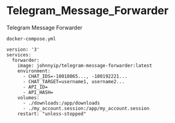 # Telegram_Message_Forwarder
 Telegram Message Forwarder

`docker-compose.yml`
```
version: '3'
services:
  forwarder:
    image: johnnyip/telegram-message-forwarder:latest
    environment:
      - CHAT_IDS=-10018065..., -100192221...
      - CHAT_TARGET=username1, username2...
      - API_ID=
      - API_HASH=
    volumes:
      - ./downloads:/app/downloads
      - ./my_account.session:/app/my_account.session
    restart: "unless-stopped"
```
